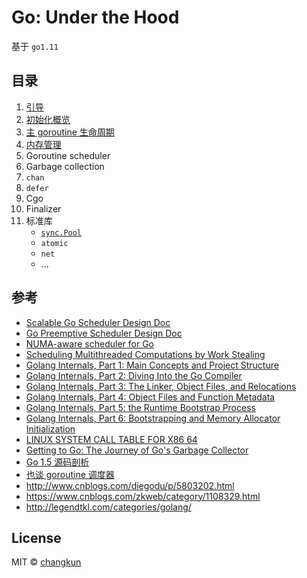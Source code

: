 # Go: Under the Hood

基于 `go1.11`

## 目录

1. [引导](content/1-boot.md)
2. [初始化概览](content/2-init.md)
3. [主 goroutine 生命周期](content/3-main.md)
4. [内存管理](content/4-mem.md)
5. Goroutine scheduler
6. Garbage collection
7. `chan`
8. `defer`
9.  Cgo
10. Finalizer
11. 标准库
    - [`sync.Pool`](content/11-pkg/pool.md)
    - `atomic`
    - `net`
    - ...

## 参考

- [Scalable Go Scheduler Design Doc](https://docs.google.com/document/d/1TTj4T2JO42uD5ID9e89oa0sLKhJYD0Y_kqxDv3I3XMw/edit#heading=h.mmq8lm48qfcw)
- [Go Preemptive Scheduler Design Doc](https://docs.google.com/document/d/1ETuA2IOmnaQ4j81AtTGT40Y4_Jr6_IDASEKg0t0dBR8/edit#heading=h.3pilqarbrc9h)
- [NUMA-aware scheduler for Go](https://docs.google.com/document/u/0/d/1d3iI2QWURgDIsSR6G2275vMeQ_X7w-qxM2Vp7iGwwuM/pub)
- [Scheduling Multithreaded Computations by Work Stealing](papers/steal.pdf)
- [Golang Internals, Part 1: Main Concepts and Project Structure](https://blog.altoros.com/golang-part-1-main-concepts-and-project-structure.html)
- [Golang Internals, Part 2: Diving Into the Go Compiler](https://blog.altoros.com/golang-internals-part-2-diving-into-the-go-compiler.html)
- [Golang Internals, Part 3: The Linker, Object Files, and Relocations](https://blog.altoros.com/golang-internals-part-3-the-linker-and-object-files.html)
- [Golang Internals, Part 4: Object Files and Function Metadata](https://blog.altoros.com/golang-part-4-object-files-and-function-metadata.html)
- [Golang Internals, Part 5: the Runtime Bootstrap Process](https://blog.altoros.com/golang-internals-part-5-runtime-bootstrap-process.html)
- [Golang Internals, Part 6: Bootstrapping and Memory Allocator Initialization](https://blog.altoros.com/golang-internals-part-6-bootstrapping-and-memory-allocator-initialization.html)
- [LINUX SYSTEM CALL TABLE FOR X86 64](http://blog.rchapman.org/posts/Linux_System_Call_Table_for_x86_64/)
- [Getting to Go: The Journey of Go's Garbage Collector](https://blog.golang.org/ismmkeynote)
- [Go 1.5 源码剖析](https://github.com/qyuhen/book/blob/master/Go%201.5%20%E6%BA%90%E7%A0%81%E5%89%96%E6%9E%90%20%EF%BC%88%E4%B9%A6%E7%AD%BE%E7%89%88%EF%BC%89.pdf)
- [也谈 goroutine 调度器](https://tonybai.com/2017/06/23/an-intro-about-goroutine-scheduler/)
- http://www.cnblogs.com/diegodu/p/5803202.html
- https://www.cnblogs.com/zkweb/category/1108329.html
- http://legendtkl.com/categories/golang/

## License

MIT &copy; [changkun](https://changkun.de)
